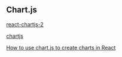 ## Chart.js

[react-chartjs-2](https://github.com/reactchartjs/react-chartjs-2)

[chartjs](https://www.chartjs.org/)

[How to use chart.js to create charts in React](https://www.educative.io/edpresso/how-to-use-chartjs-to-create-charts-in-react)
